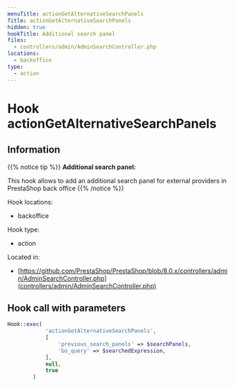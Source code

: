 ```yaml
---
menuTitle: actionGetAlternativeSearchPanels
Title: actionGetAlternativeSearchPanels
hidden: true
hookTitle: Additional search panel
files:
  - controllers/admin/AdminSearchController.php
locations:
  - backoffice
type:
  - action
---
```


# Hook actionGetAlternativeSearchPanels

## Information

{{% notice tip %}}
**Additional search panel:** 

This hook allows to add an additional search panel for external providers in PrestaShop back office
{{% /notice %}}

Hook locations: 
  - backoffice

Hook type: 
  - action

Located in: 
  - [https://github.com/PrestaShop/PrestaShop/blob/8.0.x/controllers/admin/AdminSearchController.php](controllers/admin/AdminSearchController.php)

## Hook call with parameters

```php
Hook::exec(
            'actionGetAlternativeSearchPanels',
            [
                'previous_search_panels' => $searchPanels,
                'bo_query' => $searchedExpression,
            ],
            null,
            true
        )
```
